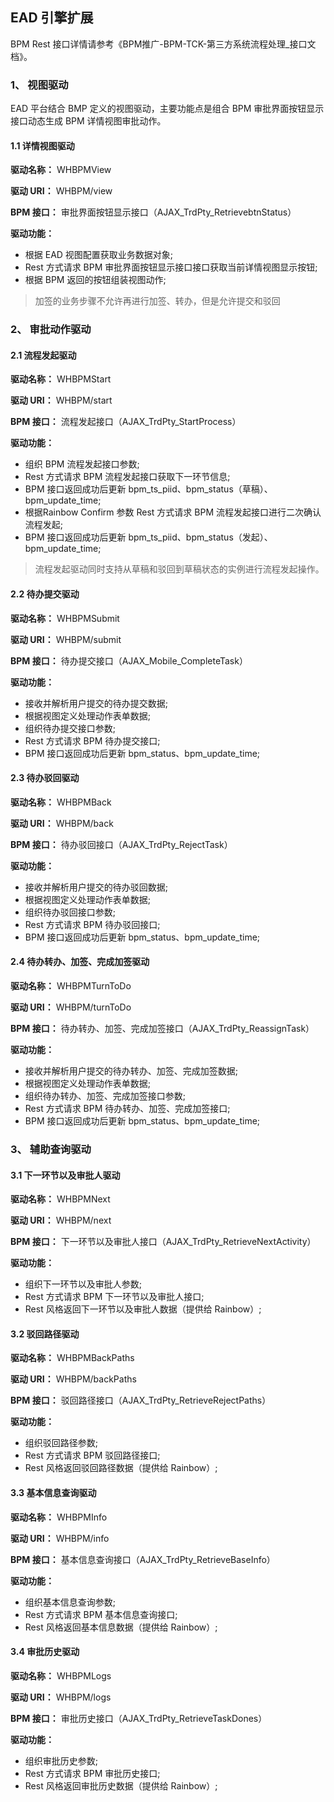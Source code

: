 ## EAD  引擎扩展

BPM Rest 接口详情请参考《BPM推广-BPM-TCK-第三方系统流程处理_接口文档》。

### 1、 视图驱动
EAD 平台结合 BMP 定义的视图驱动，主要功能点是组合 BPM 审批界面按钮显示接口动态生成 BPM 详情视图审批动作。

#### 1.1 详情视图驱动

**驱动名称：** WHBPMView 

**驱动 URI：** WHBPM/view

**BPM 接口：** 审批界面按钮显示接口（AJAX_TrdPty_RetrievebtnStatus）

**驱动功能：**
- 根据 EAD 视图配置获取业务数据对象;
- Rest 方式请求 BPM 审批界面按钮显示接口接口获取当前详情视图显示按钮;
- 根据 BPM 返回的按钮组装视图动作;

>加签的业务步骤不允许再进行加签、转办，但是允许提交和驳回

### 2、 审批动作驱动 

#### 2.1 流程发起驱动

**驱动名称：** WHBPMStart

**驱动 URI：** WHBPM/start

**BPM 接口：** 流程发起接口（AJAX_TrdPty_StartProcess）

**驱动功能：**
- 组织 BPM 流程发起接口参数;
- Rest 方式请求 BPM 流程发起接口获取下一环节信息;
- BPM 接口返回成功后更新 bpm_ts_piid、bpm_status（草稿）、bpm_update_time;
- 根据Rainbow Confirm 参数 Rest 方式请求 BPM 流程发起接口进行二次确认流程发起;
- BPM 接口返回成功后更新 bpm_ts_piid、bpm_status（发起）、bpm_update_time;

> 流程发起驱动同时支持从草稿和驳回到草稿状态的实例进行流程发起操作。

#### 2.2 待办提交驱动

**驱动名称：** WHBPMSubmit

**驱动 URI：** WHBPM/submit

**BPM 接口：** 待办提交接口（AJAX_Mobile_CompleteTask）

**驱动功能：**
- 接收并解析用户提交的待办提交数据;
- 根据视图定义处理动作表单数据;
- 组织待办提交接口参数;
- Rest 方式请求 BPM 待办提交接口;
- BPM 接口返回成功后更新 bpm_status、bpm_update_time;

#### 2.3 待办驳回驱动

**驱动名称：** WHBPMBack

**驱动 URI：** WHBPM/back

**BPM 接口：** 待办驳回接口（AJAX_TrdPty_RejectTask）

**驱动功能：**
- 接收并解析用户提交的待办驳回数据;
- 根据视图定义处理动作表单数据;
- 组织待办驳回接口参数;
- Rest 方式请求 BPM 待办驳回接口;
- BPM 接口返回成功后更新 bpm_status、bpm_update_time;

#### 2.4 待办转办、加签、完成加签驱动

**驱动名称：** WHBPMTurnToDo

**驱动 URI：** WHBPM/turnToDo

**BPM 接口：** 待办转办、加签、完成加签接口（AJAX_TrdPty_ReassignTask）

**驱动功能：**
- 接收并解析用户提交的待办转办、加签、完成加签数据;
- 根据视图定义处理动作表单数据;
- 组织待办转办、加签、完成加签接口参数;
- Rest 方式请求 BPM 待办转办、加签、完成加签接口;
- BPM 接口返回成功后更新 bpm_status、bpm_update_time;

### 3、 辅助查询驱动

#### 3.1 下一环节以及审批人驱动

**驱动名称：** WHBPMNext

**驱动 URI：** WHBPM/next

**BPM 接口：** 下一环节以及审批人接口（AJAX_TrdPty_RetrieveNextActivity）

**驱动功能：**
- 组织下一环节以及审批人参数;
- Rest 方式请求 BPM 下一环节以及审批人接口;
- Rest 风格返回下一环节以及审批人数据（提供给 Rainbow）;

#### 3.2 驳回路径驱动

**驱动名称：** WHBPMBackPaths

**驱动 URI：** WHBPM/backPaths

**BPM 接口：** 驳回路径接口（AJAX_TrdPty_RetrieveRejectPaths）

**驱动功能：**
- 组织驳回路径参数;
- Rest 方式请求 BPM 驳回路径接口;
- Rest 风格返回驳回路径数据（提供给 Rainbow）;

#### 3.3 基本信息查询驱动

**驱动名称：** WHBPMInfo

**驱动 URI：** WHBPM/info

**BPM 接口：** 基本信息查询接口（AJAX_TrdPty_RetrieveBaseInfo）

**驱动功能：**
- 组织基本信息查询参数;
- Rest 方式请求 BPM 基本信息查询接口;
- Rest 风格返回基本信息数据（提供给 Rainbow）;

#### 3.4 审批历史驱动

**驱动名称：** WHBPMLogs

**驱动 URI：** WHBPM/logs

**BPM 接口：** 审批历史接口（AJAX_TrdPty_RetrieveTaskDones）

**驱动功能：**
- 组织审批历史参数;
- Rest 方式请求 BPM 审批历史接口;
- Rest 风格返回审批历史数据（提供给 Rainbow）;


